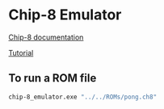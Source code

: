 # Chip-8 Emulator

[Chip-8 documentation](http://devernay.free.fr/hacks/chip8/C8TECH10.HTM#00E0)


[Tutorial](https://austinmorlan.com/posts/chip8_emulator/)

## To run a ROM file

```sh
chip-8_emulator.exe "../../ROMs/pong.ch8"
```